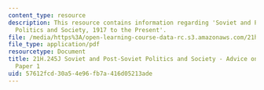 ```yaml
---
content_type: resource
description: This resource contains information regarding 'Soviet and Post-Soviet
  Politics and Society, 1917 to the Present'.
file: /media/https%3A/open-learning-course-data-rc.s3.amazonaws.com/21h-245j-soviet-and-post-soviet-politics-and-society-1917-to-the-present-spring-2016/57612fcd30a54e96fb7a416d05213ade_MIT21H_245JS16_Paper1Advic.pdf
file_type: application/pdf
resourcetype: Document
title: 21H.245J Soviet and Post-Soviet Politics and Society - Advice on Writing for
  Paper 1
uid: 57612fcd-30a5-4e96-fb7a-416d05213ade
---
```

